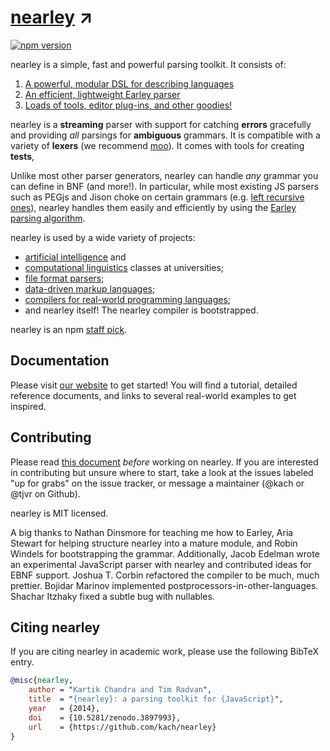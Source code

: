 # [nearley](http://nearley.js.org) ↗️

[![npm version](https://badge.fury.io/js/nearley.svg)](https://badge.fury.io/js/nearley)

nearley is a simple, fast and powerful parsing toolkit. It consists of:

1. [A powerful, modular DSL for describing
   languages](https://nearley.js.org/docs/grammar)
2. [An efficient, lightweight Earley
   parser](https://nearley.js.org/docs/parser)
3. [Loads of tools, editor plug-ins, and other
   goodies!](https://nearley.js.org/docs/tooling)

nearley is a **streaming** parser with support for catching **errors**
gracefully and providing _all_ parsings for **ambiguous** grammars. It is
compatible with a variety of **lexers** (we recommend
[moo](http://github.com/tjvr/moo)). It comes with tools for creating **tests**,

Unlike most other parser generators, nearley can handle _any_ grammar you can
define in BNF (and more!). In particular, while most existing JS parsers such
as PEGjs and Jison choke on certain grammars (e.g. [left recursive
ones](http://en.wikipedia.org/wiki/Left_recursion)), nearley handles them
easily and efficiently by using the [Earley parsing
algorithm](https://en.wikipedia.org/wiki/Earley_parser).

nearley is used by a wide variety of projects:

- [artificial
  intelligence](https://github.com/ChalmersGU-AI-course/shrdlite-course-project)
  and
- [computational
  linguistics](https://wiki.eecs.yorku.ca/course_archive/2014-15/W/6339/useful_handouts)
  classes at universities;
- [file format parsers](https://github.com/raymond-h/node-dmi);
- [data-driven markup languages](https://github.com/idyll-lang/idyll-compiler);
- [compilers for real-world programming
  languages](https://github.com/sizigi/lp5562);
- and nearley itself! The nearley compiler is bootstrapped.

nearley is an npm [staff
pick](https://www.npmjs.com/package/npm-collection-staff-picks).

## Documentation

Please visit [our website](https://yesoreyeram.github.io/nearley) to get started! You will find a
tutorial, detailed reference documents, and links to several real-world
examples to get inspired.

## Contributing

Please read [this document](./CONTRIBUTING.md) _before_ working on
nearley. If you are interested in contributing but unsure where to start, take
a look at the issues labeled "up for grabs" on the issue tracker, or message a
maintainer (@kach or @tjvr on Github).

nearley is MIT licensed.

A big thanks to Nathan Dinsmore for teaching me how to Earley, Aria Stewart for
helping structure nearley into a mature module, and Robin Windels for
bootstrapping the grammar. Additionally, Jacob Edelman wrote an experimental
JavaScript parser with nearley and contributed ideas for EBNF support. Joshua
T. Corbin refactored the compiler to be much, much prettier. Bojidar Marinov
implemented postprocessors-in-other-languages. Shachar Itzhaky fixed a subtle
bug with nullables.

## Citing nearley

If you are citing nearley in academic work, please use the following BibTeX
entry.

```bibtex
@misc{nearley,
    author = "Kartik Chandra and Tim Radvan",
    title  = "{nearley}: a parsing toolkit for {JavaScript}",
    year   = {2014},
    doi    = {10.5281/zenodo.3897993},
    url    = {https://github.com/kach/nearley}
}
```
